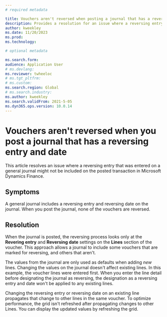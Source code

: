 ```yaml
---
# required metadata

title: Vouchers aren't reversed when posting a journal that has a reversing entry and date 
description: Provides a resolution for an issue where a reversing entry that was entered on a general journal might not be included on the posted transaction in Microsoft Dynamics Finance. 
author: kweekley
ms.date: 11/20/2023
ms.prod: 
ms.technology: 

# optional metadata

ms.search.form: 
audience: Application User
# ms.devlang: 
ms.reviewer: twheeloc
# ms.tgt_pltfrm: 
# ms.custom: 
ms.search.region: Global 
# ms.search.industry: 
ms.author: kweekley
ms.search.validFrom: 2021-5-05
ms.dyn365.ops.version: 10.0.14
---
```

# Vouchers aren't reversed when you post a journal that has a reversing entry and date

This article resolves an issue where a reversing entry that was entered on a general journal might not be included on the posted transaction in Microsoft Dynamics Finance.  

## Symptoms

A general journal includes a reversing entry and reversing date on the journal. When you post the journal, none of the vouchers are reversed.

## Resolution

When the journal is posted, the reversing process looks only at the **Revering entry** and **Reversing date** settings on the **Lines** section of the voucher. This approach allows a journal to include some vouchers that are marked for reversing, and others that aren't.

The values from the journal are only used as defaults when adding *new* lines. Changing the values on the journal doesn't affect existing lines. In this example, the voucher lines were entered first. When you enter the line detail before designating the journal as reversing, the designation as a reversing entry and date won't be applied to any existing lines.

Changing the reversing entry or reversing date on an existing line propagates that change to other lines in the same voucher. To optimize performance, the grid isn't refreshed after propagating changes to other Lines. You can display the updated values by refreshing the grid.
